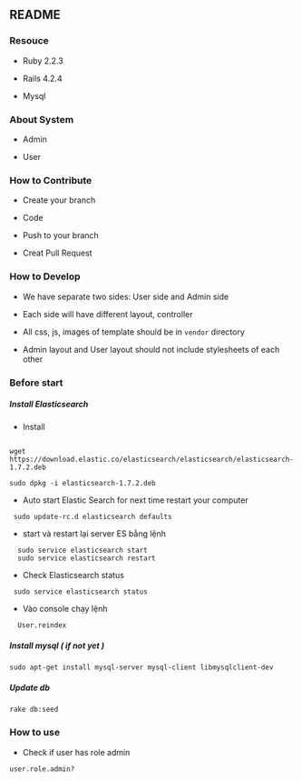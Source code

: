 ## README

### Resouce

* Ruby 2.2.3

* Rails 4.2.4

* Mysql

### About System

* Admin

* User

### How to Contribute

* Create your branch

* Code

* Push to your branch

* Creat Pull Request

### How to Develop

* We have separate two sides: User side and Admin side

* Each side will have different layout, controller

* All css, js, images of template should be in ``` vendor ``` directory

* Admin layout and User layout should not include stylesheets of each other


### Before start

##### Install Elasticsearch

 * Install

```

wget https://download.elastic.co/elasticsearch/elasticsearch/elasticsearch-1.7.2.deb

sudo dpkg -i elasticsearch-1.7.2.deb

```

 * Auto start Elastic Search for next time restart your computer

```
 sudo update-rc.d elasticsearch defaults
```

 * start và restart lại server ES bằng lệnh

```
  sudo service elasticsearch start
  sudo service elasticsearch restart
```

 * Check Elasticsearch status

```
 sudo service elasticsearch status
```

 * Vào console chạy lệnh

```
  User.reindex
```

##### Install mysql ( if not yet )

```
sudo apt-get install mysql-server mysql-client libmysqlclient-dev
```

##### Update db

```
rake db:seed
```

### How to use

* Check if user has role admin

```
user.role.admin?
```